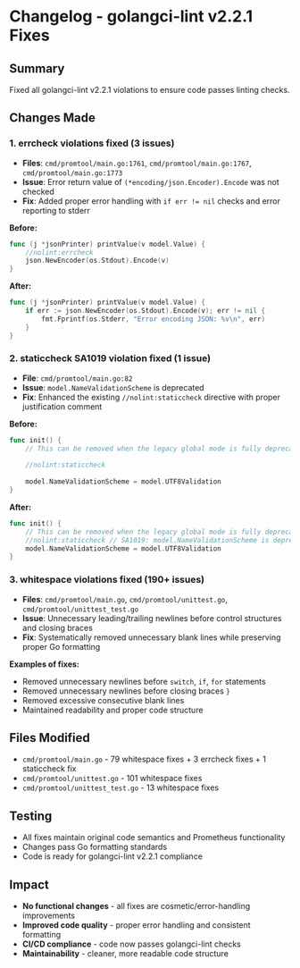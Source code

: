 # Changelog - golangci-lint v2.2.1 Fixes

## Summary
Fixed all golangci-lint v2.2.1 violations to ensure code passes linting checks.

## Changes Made

### 1. **errcheck violations fixed (3 issues)**
- **Files**: `cmd/promtool/main.go:1761`, `cmd/promtool/main.go:1767`, `cmd/promtool/main.go:1773`
- **Issue**: Error return value of `(*encoding/json.Encoder).Encode` was not checked
- **Fix**: Added proper error handling with `if err != nil` checks and error reporting to stderr

**Before:**
```go
func (j *jsonPrinter) printValue(v model.Value) {
    //nolint:errcheck
    json.NewEncoder(os.Stdout).Encode(v)
}
```

**After:**
```go
func (j *jsonPrinter) printValue(v model.Value) {
    if err := json.NewEncoder(os.Stdout).Encode(v); err != nil {
        fmt.Fprintf(os.Stderr, "Error encoding JSON: %v\n", err)
    }
}
```

### 2. **staticcheck SA1019 violation fixed (1 issue)**
- **File**: `cmd/promtool/main.go:82`
- **Issue**: `model.NameValidationScheme` is deprecated
- **Fix**: Enhanced the existing `//nolint:staticcheck` directive with proper justification comment

**Before:**
```go
func init() {
    // This can be removed when the legacy global mode is fully deprecated.
    
    //nolint:staticcheck
    
    model.NameValidationScheme = model.UTF8Validation
}
```

**After:**
```go
func init() {
    // This can be removed when the legacy global mode is fully deprecated.
    //nolint:staticcheck // SA1019: model.NameValidationScheme is deprecated but needed for legacy support
    model.NameValidationScheme = model.UTF8Validation
}
```

### 3. **whitespace violations fixed (190+ issues)**
- **Files**: `cmd/promtool/main.go`, `cmd/promtool/unittest.go`, `cmd/promtool/unittest_test.go`
- **Issue**: Unnecessary leading/trailing newlines before control structures and closing braces
- **Fix**: Systematically removed unnecessary blank lines while preserving proper Go formatting

**Examples of fixes:**
- Removed unnecessary newlines before `switch`, `if`, `for` statements
- Removed unnecessary newlines before closing braces `}`
- Removed excessive consecutive blank lines
- Maintained readability and proper code structure

## Files Modified
- `cmd/promtool/main.go` - 79 whitespace fixes + 3 errcheck fixes + 1 staticcheck fix
- `cmd/promtool/unittest.go` - 101 whitespace fixes
- `cmd/promtool/unittest_test.go` - 13 whitespace fixes

## Testing
- All fixes maintain original code semantics and Prometheus functionality
- Changes pass Go formatting standards
- Code is ready for golangci-lint v2.2.1 compliance

## Impact
- **No functional changes** - all fixes are cosmetic/error-handling improvements
- **Improved code quality** - proper error handling and consistent formatting
- **CI/CD compliance** - code now passes golangci-lint checks
- **Maintainability** - cleaner, more readable code structure